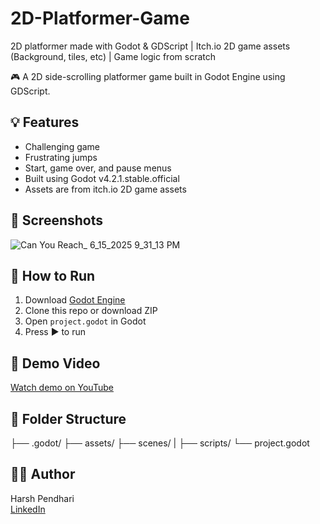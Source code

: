 # 2D-Platformer-Game
2D platformer made with Godot &amp; GDScript | Itch.io 2D game assets (Background, tiles, etc) | Game logic from scratch

🎮 A 2D side-scrolling platformer game built in Godot Engine using GDScript.

## 💡 Features

- Challenging game
- Frustrating jumps
- Start, game over, and pause menus  
- Built using Godot v4.2.1.stable.official
- Assets are from itch.io 2D game assets

## 📸 Screenshots

![Can You Reach_ 6_15_2025 9_31_13 PM](https://github.com/user-attachments/assets/764fef91-0a98-40e9-acb6-9e9329eba290)



## 🚀 How to Run

1. Download [Godot Engine](https://godotengine.org/download)
2. Clone this repo or download ZIP
3. Open `project.godot` in Godot
4. Press ▶️ to run


## 🔗 Demo Video

[Watch demo on YouTube](#)

## 📁 Folder Structure
├── .godot/
├── assets/
├── scenes/
|     ├── scripts/
└── project.godot

## 🧑‍💻 Author

Harsh Pendhari  
[LinkedIn](https://linkedin.com/in/harsh-pendhari-6a2869289)
